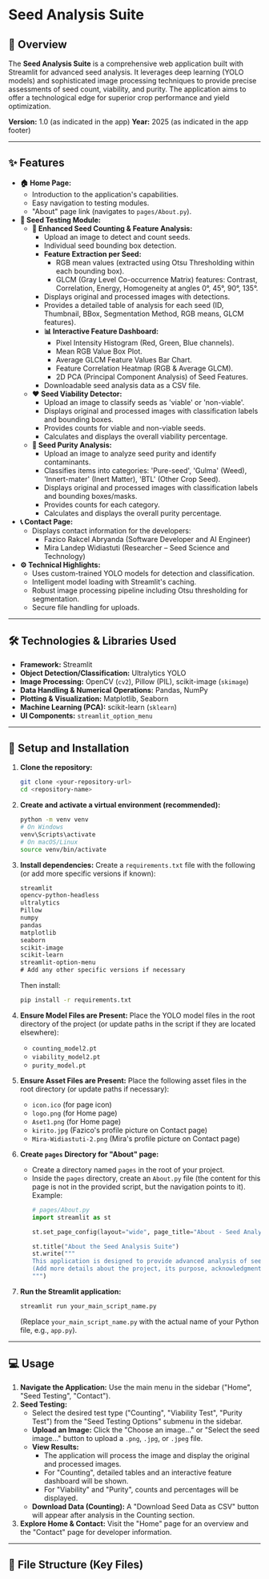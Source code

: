 # Seed Analysis Suite

## 📖 Overview

The **Seed Analysis Suite** is a comprehensive web application built with Streamlit for advanced seed analysis. It leverages deep learning (YOLO models) and sophisticated image processing techniques to provide precise assessments of seed count, viability, and purity. The application aims to offer a technological edge for superior crop performance and yield optimization.

**Version:** 1.0 (as indicated in the app)
**Year:** 2025 (as indicated in the app footer)

---

## ✨ Features

* **🏠 Home Page:**
    * Introduction to the application's capabilities.
    * Easy navigation to testing modules.
    * "About" page link (navigates to `pages/About.py`).
* **🔬 Seed Testing Module:**
    * **🌱 Enhanced Seed Counting & Feature Analysis:**
        * Upload an image to detect and count seeds.
        * Individual seed bounding box detection.
        * **Feature Extraction per Seed:**
            * RGB mean values (extracted using Otsu Thresholding within each bounding box).
            * GLCM (Gray Level Co-occurrence Matrix) features: Contrast, Correlation, Energy, Homogeneity at angles 0°, 45°, 90°, 135°.
        * Displays original and processed images with detections.
        * Provides a detailed table of analysis for each seed (ID, Thumbnail, BBox, Segmentation Method, RGB means, GLCM features).
        * **📊 Interactive Feature Dashboard:**
            * Pixel Intensity Histogram (Red, Green, Blue channels).
            * Mean RGB Value Box Plot.
            * Average GLCM Feature Values Bar Chart.
            * Feature Correlation Heatmap (RGB & Average GLCM).
            * 2D PCA (Principal Component Analysis) of Seed Features.
        * Downloadable seed analysis data as a CSV file.
    * **❤️ Seed Viability Detector:**
        * Upload an image to classify seeds as 'viable' or 'non-viable'.
        * Displays original and processed images with classification labels and bounding boxes.
        * Provides counts for viable and non-viable seeds.
        * Calculates and displays the overall viability percentage.
    * **🌿 Seed Purity Analysis:**
        * Upload an image to analyze seed purity and identify contaminants.
        * Classifies items into categories: 'Pure-seed', 'Gulma' (Weed), 'Innert-mater' (Inert Matter), 'BTL' (Other Crop Seed).
        * Displays original and processed images with classification labels and bounding boxes/masks.
        * Provides counts for each category.
        * Calculates and displays the overall purity percentage.
* **📞 Contact Page:**
    * Displays contact information for the developers:
        * Fazico Rakcel Abryanda (Software Developer and AI Engineer)
        * Mira Landep Widiastuti (Researcher – Seed Science and Technology)
* **⚙️ Technical Highlights:**
    * Uses custom-trained YOLO models for detection and classification.
    * Intelligent model loading with Streamlit's caching.
    * Robust image processing pipeline including Otsu thresholding for segmentation.
    * Secure file handling for uploads.

---

## 🛠️ Technologies & Libraries Used

* **Framework:** Streamlit
* **Object Detection/Classification:** Ultralytics YOLO
* **Image Processing:** OpenCV (`cv2`), Pillow (PIL), scikit-image (`skimage`)
* **Data Handling & Numerical Operations:** Pandas, NumPy
* **Plotting & Visualization:** Matplotlib, Seaborn
* **Machine Learning (PCA):** scikit-learn (`sklearn`)
* **UI Components:** `streamlit_option_menu`

---

## 🚀 Setup and Installation

1.  **Clone the repository:**
    ```bash
    git clone <your-repository-url>
    cd <repository-name>
    ```

2.  **Create and activate a virtual environment (recommended):**
    ```bash
    python -m venv venv
    # On Windows
    venv\Scripts\activate
    # On macOS/Linux
    source venv/bin/activate
    ```

3.  **Install dependencies:**
    Create a `requirements.txt` file with the following (or add more specific versions if known):
    ```txt
    streamlit
    opencv-python-headless
    ultralytics
    Pillow
    numpy
    pandas
    matplotlib
    seaborn
    scikit-image
    scikit-learn
    streamlit-option-menu
    # Add any other specific versions if necessary
    ```
    Then install:
    ```bash
    pip install -r requirements.txt
    ```

4.  **Ensure Model Files are Present:**
    Place the YOLO model files in the root directory of the project (or update paths in the script if they are located elsewhere):
    * `counting_model2.pt`
    * `viability_model2.pt`
    * `purity_model.pt`

5.  **Ensure Asset Files are Present:**
    Place the following asset files in the root directory (or update paths if necessary):
    * `icon.ico` (for page icon)
    * `logo.png` (for Home page)
    * `Aset1.png` (for Home page)
    * `kirito.jpg` (Fazico's profile picture on Contact page)
    * `Mira-Widiastuti-2.png` (Mira's profile picture on Contact page)

6.  **Create `pages` Directory for "About" page:**
    * Create a directory named `pages` in the root of your project.
    * Inside the `pages` directory, create an `About.py` file (the content for this page is not in the provided script, but the navigation points to it). Example:
        ```python
        # pages/About.py
        import streamlit as st

        st.set_page_config(layout="wide", page_title="About - Seed Analysis Suite")

        st.title("About the Seed Analysis Suite")
        st.write("""
        This application is designed to provide advanced analysis of seeds...
        (Add more details about the project, its purpose, acknowledgments, etc.)
        """)
        ```

7.  **Run the Streamlit application:**
    ```bash
    streamlit run your_main_script_name.py
    ```
    (Replace `your_main_script_name.py` with the actual name of your Python file, e.g., `app.py`).

---

## 💻 Usage

1.  **Navigate the Application:** Use the main menu in the sidebar ("Home", "Seed Testing", "Contact").
2.  **Seed Testing:**
    * Select the desired test type ("Counting", "Viability Test", "Purity Test") from the "Seed Testing Options" submenu in the sidebar.
    * **Upload an Image:** Click the "Choose an image..." or "Select the seed image..." button to upload a `.png`, `.jpg`, or `.jpeg` file.
    * **View Results:**
        * The application will process the image and display the original and processed images.
        * For "Counting", detailed tables and an interactive feature dashboard will be shown.
        * For "Viability" and "Purity", counts and percentages will be displayed.
    * **Download Data (Counting):** A "Download Seed Data as CSV" button will appear after analysis in the Counting section.
3.  **Explore Home & Contact:** Visit the "Home" page for an overview and the "Contact" page for developer information.

---

## 📁 File Structure (Key Files)

